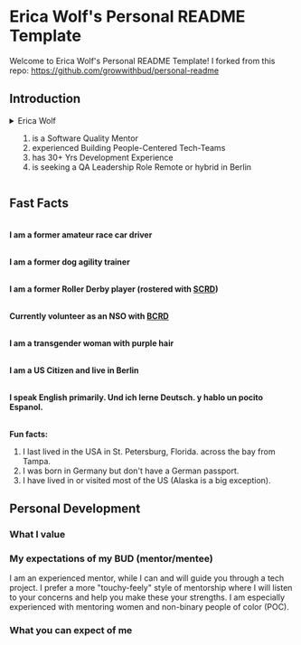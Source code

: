 # Erica Wolf's Personal README Template

Welcome to Erica Wolf's Personal README Template! I forked from this repo: https://github.com/growwithbud/personal-readme

## Introduction


<details>
    <summary>Erica Wolf<ol><li>is a Software Quality Mentor</li><li>experienced Building People-Centered Tech-Teams</li><li>has 30+ Yrs Development Experience</li><li>is seeking a QA Leadership Role Remote or hybrid in Berlin</li></summary>
</details>

## Fast Facts


</br><b>I am a former amateur race car driver</b></br>

</br><b>I am a former dog agility trainer</b></br>

</br><b>I am a former Roller Derby player (rostered with <A HREF="https://www.sunshinerollerderby.com/">SCRD</A>)</b></br>

</br><b>Currently volunteer as an NSO with <A HREF="https://www.bearcityrollerderby.com/">BCRD</A></b></br>

</br><b>I am a transgender woman with purple hair</b></br>

</br><b>I am a US Citizen and live in Berlin</b></br>

</br><b>I speak English primarily. Und ich lerne Deutsch. y hablo un pocito Espanol.</b></br>

</br><b>Fun facts:</b>
  <ol>
      <li>I last lived in the USA in St. Petersburg, Florida. across the bay from Tampa.</li>
      <li>I was born in Germany but don't have a German passport.</li>
      <li>I have lived in or visited most of the US (Alaska is a big exception).</li>
  </ol>

## Personal Development
### What I value

### My expectations of my BUD (mentor/mentee)

I am an experienced mentor, while I can and will guide you through a tech project. I prefer a more "touchy-feely" style of mentorship where I will listen to your concerns and help you make these your strengths. I am especially experienced with mentoring women and non-binary people of color (POC). 

### What you can expect of me



